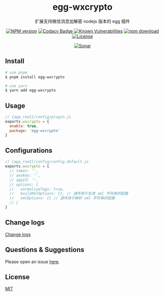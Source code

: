 <div style="text-align: center;" align="center">

# egg-wxcrypto

扩展支持微信消息加解密 nodejs 版本的 egg 插件

[![NPM version][npm-image]][npm-url]
[![Codacy Badge][codacy-image]][codacy-url]
[![Known Vulnerabilities][snyk-image]][snyk-url]
[![npm download][download-image]][download-url]
[![License][license-image]][license-url]

[![Sonar][sonar-image]][sonar-url]

</div>

<div style="text-align: center; margin-bottom: 20px;" align="center">

</div>

## Install

```bash
# use pnpm
$ pnpm install egg-wxcrypto

# use yarn
$ yarn add egg-wxcrypto
```

## Usage

```js
// {app_root}/config/plugin.js
exports.wxcrypto = {
  enable: true,
  package: 'egg-wxcrypto'
}
```

## Configurations

```js
// {app_root}/config/config.default.js
exports.wxcrypto = {
  // token: '',
  // aesKey: '',
  // appId: '',
  // options: {
  //   normalizeTags: true,
  //   buildXmlOptions: {}, // 透传用于生成 xml 字符串的配置
  //   xmlOptions: {} // 透传用于解析 xml 字符串的配置
  // }
}
```

## Change logs

[Change logs](./CHANGELOG.md)

## Questions & Suggestions

Please open an issue [here](https://github.com/saqqdy/egg-wxcrypto/issues).

## License

[MIT](LICENSE)

[npm-image]: https://img.shields.io/npm/v/egg-wxcrypto.svg?style=flat-square
[npm-url]: https://npmjs.org/package/egg-wxcrypto
[codacy-image]: https://app.codacy.com/project/badge/Grade/f70d4880e4ad4f40aa970eb9ee9d0696
[codacy-url]: https://www.codacy.com/gh/saqqdy/egg-wxcrypto/dashboard?utm_source=github.com&utm_medium=referral&utm_content=saqqdy/egg-wxcrypto&utm_campaign=Badge_Grade
[snyk-image]: https://snyk.io/test/npm/egg-wxcrypto/badge.svg?style=flat-square
[snyk-url]: https://snyk.io/test/npm/egg-wxcrypto
[download-image]: https://img.shields.io/npm/dm/egg-wxcrypto.svg?style=flat-square
[download-url]: https://npmjs.org/package/egg-wxcrypto
[license-image]: https://img.shields.io/badge/License-MIT-blue.svg
[license-url]: LICENSE
[sonar-image]: https://sonarcloud.io/api/project_badges/quality_gate?project=saqqdy_egg-wxcrypto
[sonar-url]: https://sonarcloud.io/dashboard?id=saqqdy_egg-wxcrypto
